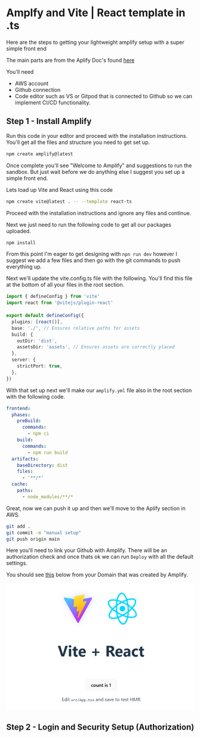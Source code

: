 # Amplfy and Vite | React template in .ts

Here are the steps to getting your lightweight amplify setup with a super simple front end

The main parts are from the Aplify Doc's found [here](https://docs.amplify.aws/react/start/manual-installation/)

You'll need
- AWS account
- Github connection
- Code editor such as VS or Gitpod that is connected to Github so we can implement CI/CD functionality.

## Step 1 - Install Amplify

Run this code in your editor and proceed with the installation instructions.  You'll get all the files and structure you need to get set up.

```sh
npm create amplify@latest
```

Once complete you'll see "Welcome to Amplify" and suggestions to run the sandbox.  But just wait before we do anything else I suggest you set up a simple front end.

Lets load up Vite and React using this code

```sh
npm create vite@latest . -- --template react-ts
```

Proceed with the installation instructions and ignore any files and continue.

Next we just need to run the following code to get all our packages uploaded.

```sh
npm install
```

From this point I'm eager to get designing with ```npn run dev``` however I suggest we add a few files and then go with the git commands to push everything up.

Next we'll update the vite.config.ts file with the following.  You'll find this file at the bottom of all your files in the root section.

```ts
import { defineConfig } from 'vite'
import react from '@vitejs/plugin-react'

export default defineConfig({
  plugins: [react()],
  base: './', // Ensures relative paths for assets
  build: {
    outDir: 'dist',
    assetsDir: 'assets', // Ensures assets are correctly placed
  },
  server: {
    strictPort: true,
  },
})

```

With that set up next we'll make our ```amplify.yml``` file also in the root section with the following code.

```yml
frontend:
  phases:
    preBuild:
      commands:
        - npm ci
    build:
      commands:
        - npm run build
  artifacts:
    baseDirectory: dist
    files:
      - '**/*'
  cache:
    paths:
      - node_modules/**/*

```

Great, now we can push it up and then we'll move to the Aplify section in AWS.

```sh
git add .
git commit -m "manual setup"
git push origin main
```

Here you'll need to link your Github with Amplify.  There will be an authorization check and once thats ok we can run ```Deploy``` with all the default settings.

You should see [this](https://main.d14gwr0byd26gz.amplifyapp.com/) below from your Domain that was created by Amplify.

![alt text](image.png)

## Step 2 - Login and Security Setup (Authorization)

